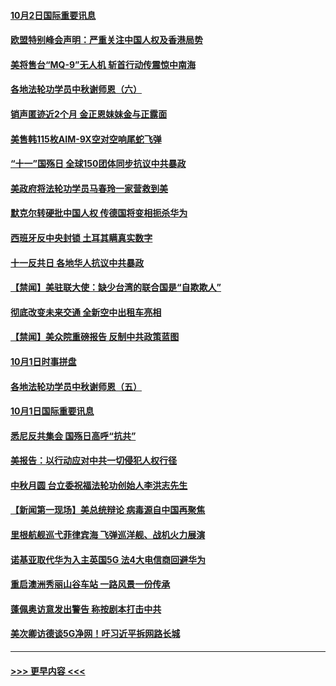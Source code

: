 #### [10月2日国际重要讯息](../pages/prog202/a102954222.md?t=10021851) 
#### [欧盟特别峰会声明：严重关注中国人权及香港局势](../pages/prog202/a102954169.md?t=10021851) 
#### [美将售台“MQ-9”无人机 斩首行动传震惊中南海](../pages/prog202/a102954124.md?t=10021851) 
#### [各地法轮功学员中秋谢师恩（六）](../pages/prog202/a102953703.md?t=10021851) 
#### [销声匿迹近2个月 金正恩妹妹金与正露面](../pages/prog202/a102954053.md?t=10021851) 
#### [美售韩115枚AIM-9X空对空响尾蛇飞弹](../pages/prog202/a102954020.md?t=10021851) 
#### [“十一”国殇日 全球150团体同步抗议中共暴政](../pages/prog202/a102953832.md?t=10021851) 
#### [美政府将法轮功学员马春玲一家营救到美](../pages/prog202/a102953959.md?t=10021851) 
#### [默克尔转硬批中国人权  传德国将变相扼杀华为](../pages/prog202/a102953746.md?t=10021851) 
#### [西班牙反中央封锁 土耳其瞒真实数字](../pages/prog202/a102953731.md?t=10021851) 
#### [十一反共日 各地华人抗议中共暴政](../pages/prog202/a102953671.md?t=10021851) 
#### [【禁闻】美驻联大使：缺少台湾的联合国是“自欺欺人”](../pages/prog202/a102953817.md?t=10021851) 
#### [彻底改变未来交通 全新空中出租车亮相](../pages/prog202/a102953801.md?t=10021851) 
#### [【禁闻】美众院重磅报告 反制中共政策蓝图](../pages/prog202/a102953767.md?t=10021851) 
#### [10月1日时事拼盘](../pages/prog202/a102953769.md?t=10021851) 
#### [各地法轮功学员中秋谢师恩（五）](../pages/prog202/a102953565.md?t=10021851) 
#### [10月1日国际重要讯息](../pages/prog202/a102953467.md?t=10021851) 
#### [悉尼反共集会 国殇日高呼“抗共”](../pages/prog202/a102953422.md?t=10021851) 
#### [美报告：以行动应对中共一切侵犯人权行径](../pages/prog202/a102953402.md?t=10021851) 
#### [中秋月圆 台立委祝福法轮功创始人李洪志先生](../pages/prog202/a102953381.md?t=10021851) 
#### [【新闻第一现场】美总统辩论 病毒源自中国再聚焦](../pages/prog202/a102953358.md?t=10021851) 
#### [里根航舰巡弋菲律宾海 飞弹巡洋舰、战机火力展演](../pages/prog202/a102953253.md?t=10021851) 
#### [诺基亚取代华为入主英国5G 法4大电信商回避华为](../pages/prog202/a102953008.md?t=10021851) 
#### [重启澳洲秀丽山谷车站 一路风景一份传承](../pages/prog202/a102953028.md?t=10021851) 
#### [蓬佩奥访意发出警告 称按剧本打击中共](../pages/prog202/a102953005.md?t=10021851) 
#### [美次卿访德谈5G净网！吁习近平拆网路长城](../pages/prog202/a102952979.md?t=10021851) 

----
#### [ >>> 更早内容 <<< ](../indexes/prog202-earlier.md)
